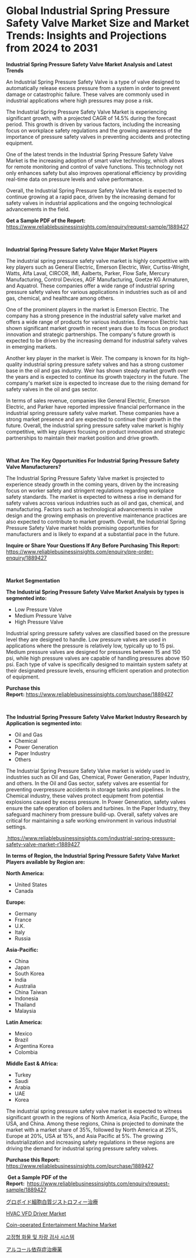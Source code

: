 <p><h1>Global Industrial Spring Pressure Safety Valve Market Size and Market Trends: Insights and Projections from 2024 to 2031</h1></p><p><strong>Industrial Spring Pressure Safety Valve Market Analysis and Latest Trends</strong></p>
<p><p>An Industrial Spring Pressure Safety Valve is a type of valve designed to automatically release excess pressure from a system in order to prevent damage or catastrophic failure. These valves are commonly used in industrial applications where high pressures may pose a risk.</p><p>The Industrial Spring Pressure Safety Valve Market is experiencing significant growth, with a projected CAGR of 14.5% during the forecast period. This growth is driven by various factors, including the increasing focus on workplace safety regulations and the growing awareness of the importance of pressure safety valves in preventing accidents and protecting equipment.</p><p>One of the latest trends in the Industrial Spring Pressure Safety Valve Market is the increasing adoption of smart valve technology, which allows for remote monitoring and control of valve functions. This technology not only enhances safety but also improves operational efficiency by providing real-time data on pressure levels and valve performance.</p><p>Overall, the Industrial Spring Pressure Safety Valve Market is expected to continue growing at a rapid pace, driven by the increasing demand for safety valves in industrial applications and the ongoing technological advancements in the field.</p></p>
<p><strong>Get a Sample PDF of the Report:&nbsp;</strong> <a href="https://www.reliablebusinessinsights.com/enquiry/request-sample/1889427">https://www.reliablebusinessinsights.com/enquiry/request-sample/1889427</a></p>
<p>&nbsp;</p>
<p><strong>Industrial Spring Pressure Safety Valve Major Market Players</strong></p>
<p><p>The industrial spring pressure safety valve market is highly competitive with key players such as General Electric, Emerson Electric, Weir, Curtiss-Wright, Watts, Alfa Laval, CIRCOR, IMI, Aalberts, Parker, Flow Safe, Mercury Manufacturing, Control Devices, AGF Manufacturing, Goetze KG Armaturen, and Aquatrol. These companies offer a wide range of industrial spring pressure safety valves for various applications in industries such as oil and gas, chemical, and healthcare among others.</p><p>One of the prominent players in the market is Emerson Electric. The company has a strong presence in the industrial safety valve market and offers a wide range of products for various industries. Emerson Electric has shown significant market growth in recent years due to its focus on product innovation and strategic partnerships. The company's future growth is expected to be driven by the increasing demand for industrial safety valves in emerging markets.</p><p>Another key player in the market is Weir. The company is known for its high-quality industrial spring pressure safety valves and has a strong customer base in the oil and gas industry. Weir has shown steady market growth over the years and is expected to continue its growth trajectory in the future. The company's market size is expected to increase due to the rising demand for safety valves in the oil and gas sector.</p><p>In terms of sales revenue, companies like General Electric, Emerson Electric, and Parker have reported impressive financial performance in the industrial spring pressure safety valve market. These companies have a strong market presence and are expected to continue their growth in the future. Overall, the industrial spring pressure safety valve market is highly competitive, with key players focusing on product innovation and strategic partnerships to maintain their market position and drive growth.</p></p>
<p>&nbsp;</p>
<p><strong>What Are The Key Opportunities For Industrial Spring Pressure Safety Valve Manufacturers?</strong></p>
<p><p>The Industrial Spring Pressure Safety Valve market is projected to experience steady growth in the coming years, driven by the increasing focus on worker safety and stringent regulations regarding workplace safety standards. The market is expected to witness a rise in demand for safety valves across various industries such as oil and gas, chemical, and manufacturing. Factors such as technological advancements in valve design and the growing emphasis on preventive maintenance practices are also expected to contribute to market growth. Overall, the Industrial Spring Pressure Safety Valve market holds promising opportunities for manufacturers and is likely to expand at a substantial pace in the future.</p></p>
<p><strong>Inquire or Share Your Questions If Any Before Purchasing This Report:</strong> <a href="https://www.reliablebusinessinsights.com/enquiry/pre-order-enquiry/1889427">https://www.reliablebusinessinsights.com/enquiry/pre-order-enquiry/1889427</a></p>
<p>&nbsp;</p>
<p><strong>Market Segmentation</strong></p>
<p><strong>The Industrial Spring Pressure Safety Valve Market Analysis by types is segmented into:</strong></p>
<p><ul><li>Low Pressure Valve</li><li>Medium Pressure Valve</li><li>High Pressure Valve</li></ul></p>
<p><p>Industrial spring pressure safety valves are classified based on the pressure level they are designed to handle. Low pressure valves are used in applications where the pressure is relatively low, typically up to 15 psi. Medium pressure valves are designed for pressures between 15 and 150 psi, while high pressure valves are capable of handling pressures above 150 psi. Each type of valve is specifically designed to maintain system safety at their designated pressure levels, ensuring efficient operation and protection of equipment.</p></p>
<p><strong>Purchase this Report:&nbsp;</strong><a href="https://www.reliablebusinessinsights.com/purchase/1889427">https://www.reliablebusinessinsights.com/purchase/1889427</a></p>
<p>&nbsp;</p>
<p><strong>The Industrial Spring Pressure Safety Valve Market Industry Research by Application is segmented into:</strong></p>
<p><ul><li>Oil and Gas</li><li>Chemical</li><li>Power Generation</li><li>Paper Industry</li><li>Others</li></ul></p>
<p><p>The Industrial Spring Pressure Safety Valve market is widely used in industries such as Oil and Gas, Chemical, Power Generation, Paper Industry, and others. In the Oil and Gas sector, safety valves are essential for preventing overpressure accidents in storage tanks and pipelines. In the Chemical industry, these valves protect equipment from potential explosions caused by excess pressure. In Power Generation, safety valves ensure the safe operation of boilers and turbines. In the Paper Industry, they safeguard machinery from pressure build-up. Overall, safety valves are critical for maintaining a safe working environment in various industrial settings.</p></p>
<p><a href="https://www.reliablebusinessinsights.com/industrial-spring-pressure-safety-valve-market-r1889427">&nbsp;https://www.reliablebusinessinsights.com/industrial-spring-pressure-safety-valve-market-r1889427</a></p>
<p><strong>In terms of Region, the Industrial Spring Pressure Safety Valve Market Players available by Region are:</strong></p>
<p>
    <p> <strong> North America: </strong>
        <ul>
            <li>United States</li>
            <li>Canada</li>
        </ul>
        </p> 
    <p> <strong> Europe: </strong>
        <ul>
            <li>Germany</li>
            <li>France</li>
            <li>U.K.</li>
            <li>Italy</li>
            <li>Russia</li>
        </ul>
        </p> 
    <p> <strong> Asia-Pacific: </strong>
        <ul>
            <li>China</li>
            <li>Japan</li>
            <li>South Korea</li>
            <li>India</li>
            <li>Australia</li>
            <li>China Taiwan</li>
            <li>Indonesia</li>
            <li>Thailand</li>
            <li>Malaysia</li>
        </ul>
        </p> 
    <p> <strong> Latin America: </strong>
        <ul>
            <li>Mexico</li>
            <li>Brazil</li>
            <li>Argentina Korea</li>
            <li>Colombia</li>
        </ul>
        </p> 
    <p> <strong> Middle East & Africa: </strong>
        <ul>
            <li>Turkey</li>
            <li>Saudi</li>
            <li>Arabia</li>
            <li>UAE</li>
            <li>Korea</li>
        </ul>
    </p>
    </p>
<p><p>The industrial spring pressure safety valve market is expected to witness significant growth in the regions of North America, Asia Pacific, Europe, the USA, and China. Among these regions, China is projected to dominate the market with a market share of 35%, followed by North America at 25%, Europe at 20%, USA at 15%, and Asia Pacific at 5%. The growing industrialization and increasing safety regulations in these regions are driving the demand for industrial spring pressure safety valves.</p></p>
<p><strong>Purchase this Report: </strong><a href="https://www.reliablebusinessinsights.com/purchase/1889427">https://www.reliablebusinessinsights.com/purchase/1889427</a></p>
<p>&nbsp;<strong>Get a Sample PDF of the Report:&nbsp;&nbsp;</strong><a href="https://www.reliablebusinessinsights.com/enquiry/request-sample/1889427">https://www.reliablebusinessinsights.com/enquiry/request-sample/1889427</a></p>
<p><strong></strong></p>
<p><p><a href="https://github.com/NikitaBruen/Market-Research-Report-List-1/blob/main/8958883115373.md">グロボイド細胞白質ジストロフィー治療</a></p><p><a href="https://github.com/onurbayhoca1/Market-Research-Report-List-1/blob/main/hvac-vfd-driver-market.md">HVAC VFD Driver Market</a></p><p><a href="https://github.com/liliskanaya73/Market-Research-Report-List-1/blob/main/coin-operated-entertainment-machine-market.md">Coin-operated Entertainment Machine Market</a></p><p><a href="https://github.com/puputanisa684/Market-Research-Report-List-1/blob/main/5596482111445.md">고정형 화물 및 차량 검사 시스템</a></p><p><a href="https://github.com/ksxzwxabcuynh011/Market-Research-Report-List-2/blob/main/8808023115374.md">アルコール依存症治療薬</a></p></p>